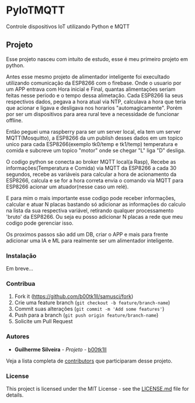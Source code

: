 # PyIoTMQTT
Controle dispositivos IoT utilizando Python e MQTT

## Projeto

Esse projeto nasceu com intuito de estudo, esse é meu primeiro projeto em python.

Antes esse mesmo projeto de alimentador inteligente foi execultado utilizando comunicação da ESP8266 com o firebase. 
Onde o usuario por um APP entrava com Hora inicial e Final, quantas alimentações seriam feitas nesse periodo e o tempo dessa alimetação.
Cada ESP8266 lia seus respectivos dados, pegava a hora atual via NTP, calculava a hora que teria que acionar e ligava e desligava nos horarios "automagicamente".
Porém por ser um dispositivos para area rural teve a necessidade de funcionar offline.

Então peguei uma raspberry para ser um server local, ela tem um server MQTT(Mosquitto), a ESP8266 da um publish desses dados em um topico unico para cada ESP8266(exemplo tk0/temp e tk1/temp) temperatura e comida e subcreve um topico "motor" onde se chegar "L" liga "D" desliga.

O codigo python se conecta ao broker MQTT local(a Rasp), Recebe as informações(Temperatura e Comida) via MQTT da ESP8266 a cada 30 segundos, recebe as variáveis para calcular a hora de acionamento da ESP8266, calcula e se for a hora correta envia o comando via MQTT para ESP8266 acionar um atuador(nesse caso um relé). 

E para mim o mais importante esse codigo pode receber informações, calcular e atuar N placas bastando só adicionar as informações do calculo na lista da sua respectiva variável, retirando qualquer processamento 'bruto' da ESP8266. Ou seja eu posso adicionar N placas a rede que meu codigo pode gerenciar isso.

Os proximos passos são add um DB, criar o APP e mais para frente adicionar uma IA e ML para realmente ser um alimentador inteligente.

### Instalação
Em breve...

### Contribua
1. Fork it (<https://github.com/b00tk1ll/samusci/fork>)
2. Crie uma feature branch (`git checkout -b feature/branch-name`)
3. Commit suas alterações (`git commit -m 'Add some features'`)
4. Push para a branch (`git push origin feature/branch-name`)
5. Solicite um Pull Request

### Autores

* **Guilherme Silveira** - *Projeto* - [b00tk1ll](https://github.com/b00tk1ll)

Veja a lista completa de [contributors](https://github.com/b00tk1ll/samusci/contributors) que participaram desse projeto.

### License

This project is licensed under the MIT License - see the [LICENSE.md](LICENSE.md) file for details.
